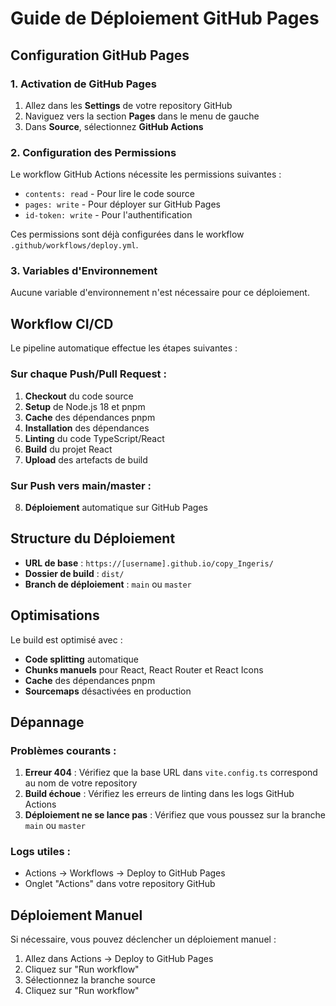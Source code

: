 # Guide de Déploiement GitHub Pages

## Configuration GitHub Pages

### 1. Activation de GitHub Pages

1. Allez dans les **Settings** de votre repository GitHub
2. Naviguez vers la section **Pages** dans le menu de gauche
3. Dans **Source**, sélectionnez **GitHub Actions**

### 2. Configuration des Permissions

Le workflow GitHub Actions nécessite les permissions suivantes :
- `contents: read` - Pour lire le code source
- `pages: write` - Pour déployer sur GitHub Pages
- `id-token: write` - Pour l'authentification

Ces permissions sont déjà configurées dans le workflow `.github/workflows/deploy.yml`.

### 3. Variables d'Environnement

Aucune variable d'environnement n'est nécessaire pour ce déploiement.

## Workflow CI/CD

Le pipeline automatique effectue les étapes suivantes :

### Sur chaque Push/Pull Request :
1. **Checkout** du code source
2. **Setup** de Node.js 18 et pnpm
3. **Cache** des dépendances pnpm
4. **Installation** des dépendances
5. **Linting** du code TypeScript/React
6. **Build** du projet React
7. **Upload** des artefacts de build

### Sur Push vers main/master :
8. **Déploiement** automatique sur GitHub Pages

## Structure du Déploiement

- **URL de base** : `https://[username].github.io/copy_Ingeris/`
- **Dossier de build** : `dist/`
- **Branch de déploiement** : `main` ou `master`

## Optimisations

Le build est optimisé avec :
- **Code splitting** automatique
- **Chunks manuels** pour React, React Router et React Icons
- **Cache** des dépendances pnpm
- **Sourcemaps** désactivées en production

## Dépannage

### Problèmes courants :

1. **Erreur 404** : Vérifiez que la base URL dans `vite.config.ts` correspond au nom de votre repository
2. **Build échoue** : Vérifiez les erreurs de linting dans les logs GitHub Actions
3. **Déploiement ne se lance pas** : Vérifiez que vous poussez sur la branche `main` ou `master`

### Logs utiles :
- Actions → Workflows → Deploy to GitHub Pages
- Onglet "Actions" dans votre repository GitHub

## Déploiement Manuel

Si nécessaire, vous pouvez déclencher un déploiement manuel :
1. Allez dans Actions → Deploy to GitHub Pages
2. Cliquez sur "Run workflow"
3. Sélectionnez la branche source
4. Cliquez sur "Run workflow" 